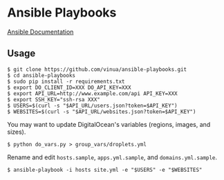 Ansible Playbooks
=================

[Ansible Documentation][1]

[1]: http://docs.ansible.com/index.html


Usage
-----

    $ git clone https://github.com/vinua/ansible-playbooks.git
    $ cd ansible-playbooks
    $ sudo pip install -r requirements.txt
    $ export DO_CLIENT_ID=XXX DO_API_KEY=XXX
    $ export API_URL=http://www.example.com/api API_KEY=XXX
    $ export SSH_KEY="ssh-rsa XXX"
    $ USERS=$(curl -s "$API_URL/users.json?token=$API_KEY")
    $ WEBSITES=$(curl -s "$API_URL/websites.json?token=$API_KEY")

You may want to update DigitalOcean's variables (regions, images, and sizes).

    $ python do_vars.py > group_vars/droplets.yml

Rename and edit `hosts.sample`, `apps.yml.sample`, and `domains.yml.sample`.

    $ ansible-playbook -i hosts site.yml -e "$USERS" -e "$WEBSITES"
